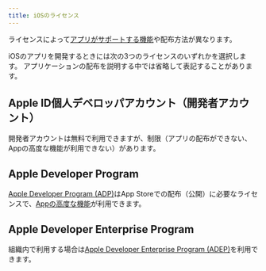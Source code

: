 ```yaml
---
title: iOSのライセンス
---
```


ライセンスによって[アプリがサポートする機能](https://developer.apple.com/jp/support/app-capabilities/)や配布方法が異なります。

iOSのアプリを開発するときには次の3つのライセンスのいずれかを選択します。
アプリケーションの配布を説明する中では省略して表記することがあります。

## Apple ID個人デベロッパアカウント（開発者アカウント）
開発者アカウントは無料で利用できますが、制限（アプリの配布ができない、Appの高度な機能が利用できない）があります。

## Apple Developer Program
[Apple Developer Program (ADP)](https://developer.apple.com/jp/programs/)はApp Storeでの配布（公開）に必要なライセンスで、[Appの高度な機能](https://help.apple.com/developer-account/?lang=ja#/dev21218dfd6)が利用できます。

## Apple Developer Enterprise Program

組織内で利用する場合は[Apple Developer Enterprise Program (ADEP)](https://developer.apple.com/jp/programs/enterprise/)を利用できます。
